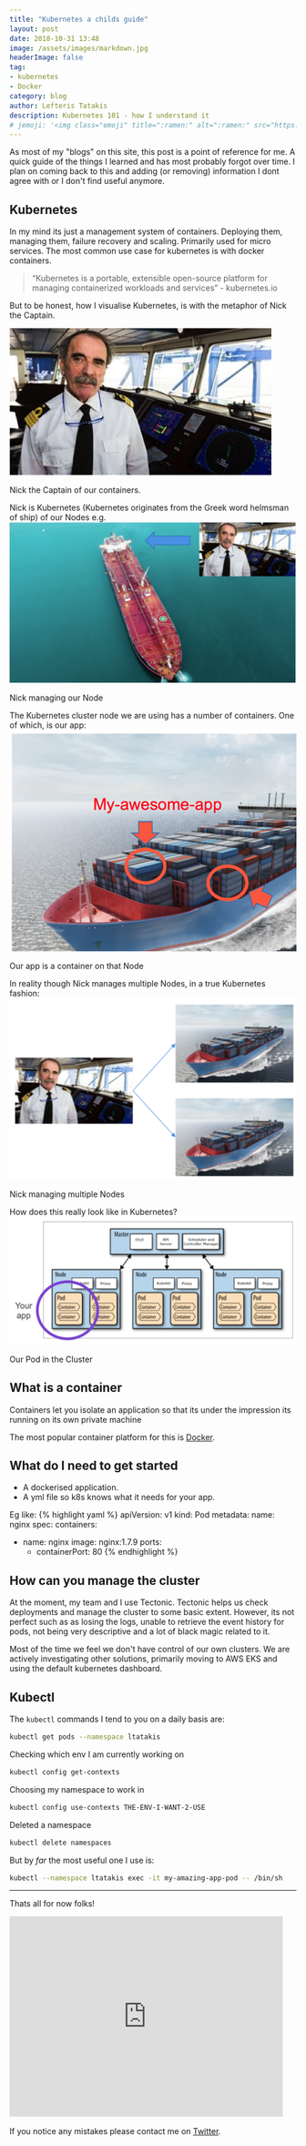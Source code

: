 ```yaml
---
title: "Kubernetes a childs guide"
layout: post
date: 2018-10-31 13:48
image: /assets/images/markdown.jpg
headerImage: false
tag:
- kubernetes
- Docker
category: blog
author: Lefteris Tatakis
description: Kubernetes 101 - how I understand it
# jemoji: '<img class="emoji" title=":ramen:" alt=":ramen:" src="https://assets.github.com/images/icons/emoji/unicode/1f35c.png" height="20" width="20" align="absmiddle">'
---
```


As most of my "blogs" on this site, this post is a point of reference for me. A quick guide of the things I learned and has most probably forgot over time.
I plan on coming back to this and adding (or removing) information I dont agree with or I don't find useful anymore.

## Kubernetes

In my mind its just a management system of containers. Deploying them, managing them, failure recovery and scaling.
Primarily used for micro services.
The most common use case for kubernetes is with docker containers.

> “Kubernetes is a portable, extensible open-source platform for managing containerized workloads and services” - kubernetes.io

But to be honest, how I visualise Kubernetes, is with the metaphor of Nick the Captain.

![Markdowm Image][1]
<figcaption class="caption">Nick the Captain of our containers.</figcaption>

Nick is Kubernetes (Kubernetes originates from the Greek word helmsman of ship) of our Nodes e.g. 
![Markdowm Image][2]
<figcaption class="caption">Nick managing our Node</figcaption>

The Kubernetes cluster node we are using has a number of containers. One of which, is our app:
![Markdowm Image][3]
<figcaption class="caption">Our app is a container on that Node</figcaption>

In reality though Nick manages multiple Nodes, in a true Kubernetes fashion:
![Markdowm Image][4]
<figcaption class="caption">Nick managing multiple Nodes</figcaption>

How does this really look like in Kubernetes?
![Markdowm Image][5]
<figcaption class="caption">Our Pod in the Cluster</figcaption>


## What is a container

Containers let you isolate an application so that its under the impression its running on its own private machine

The most popular container platform for this is [Docker](https://www.docker.com/).

## What do I need to get started

- A dockerised application.
- A yml file so k8s knows what it needs for your app.

Eg like:
{% highlight yaml %}
apiVersion: v1
kind: Pod
metadata:
  name: nginx
spec:
  containers:
  - name: nginx
    image: nginx:1.7.9
    ports:
    - containerPort: 80
{% endhighlight %}

## How can you manage the cluster

At the moment, my team and I use Tectonic. 
Tectonic helps us check deployments and manage the cluster to some basic extent.
However, its not perfect such as as losing the logs, unable to retrieve the event history for pods, not being very descriptive and a lot of black magic related to it.

Most of the time we feel we don't have control of our own clusters.
We are actively investigating other solutions, primarily moving to AWS EKS and using the default kubernetes dashboard.

## Kubectl

The `kubectl` commands I tend to you on a daily basis are:
```sh
kubectl get pods --namespace ltatakis
```

Checking which env I am currently working on
```sh
kubectl config get-contexts
```

Choosing my namespace to work in
```sh
kubectl config use-contexts THE-ENV-I-WANT-2-USE
```

Deleted a namespace
```sh
kubectl delete namespaces
```

But by *far* the most useful one I use is:
```sh
kubectl --namespace ltatakis exec -it my-amazing-app-pod -- /bin/sh
```

<!-- ## Namespaces
<iframe src="https://giphy.com/embed/tAeB6dptxnoli" width="480" height="446" frameBorder="0" class="giphy-embed" allowFullScreen></iframe><p><a href="https://giphy.com/gifs/construction-tAeB6dptxnoli"></a></p> -->

---

Thats all for now folks!
<p align="centre">
<iframe src="https://giphy.com/embed/lD76yTC5zxZPG" width="480" height="352" frameBorder="0" class="giphy-embed" allowFullScreen></iframe><p><a href="https://giphy.com/gifs/the-end-thats-all-folks-lD76yTC5zxZPG"></a></p>
</p>

If you notice any mistakes please contact me on <a href="https://twitter.com/LTatakis"> Twitter</a>.


[1]: /assets/kubernetes/nick.png
[2]: /assets/kubernetes/nickOnship.png
[3]: /assets/kubernetes/containersonship.png
[4]: /assets/kubernetes/nickwithmultipleships.png
[5]: /assets/kubernetes/actualviewofcontainer.png